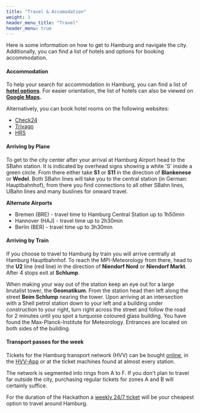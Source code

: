 ```yaml
---
title: "Travel & Accomodation"
weight: 3
header_menu_title: "Travel"
header_menu: true
---
```


Here is some information on how to get to Hamburg and navigate the city. Additionally, you can find a list of hotels and options for booking accommodation. 

#### Accommodation

To help your search for accommodation in Hamburg, you can find a list of **[hotel options](https://owncloud.gwdg.de/index.php/s/c4HlclYFUgFGf9Q)**. 
For easier orientation, the list of hotels can also be viewed on **[Google Maps](https://maps.app.goo.gl/NJGnAixVdawyriht8).**

Alternatively, you can book hotel rooms on the following websites:

- [Check24](https://hotel.check24.de/)  
- [Trivago](https://www.trivago.de/en-US?rl=en-US&first_visit=1)  
- [HRS](https://www.hrs.de/)





#### Arriving by Plane
To get to the city center after your arrival at Hamburg Airport head to the SBahn station.
It is indicated by overhead signs showing a white 'S' inside a green circle. From there either take 
**S1** or **S11** in the direction of **Blankenese** or **Wedel**. Both SBahn lines will take 
you to the central station (in German: Hauptbahnhof), from there you find connections to all other SBahn lines, UBahn lines and many buslines for onward travel.

**Alternate Airports** 
- Bremen (BRE) - travel time to Hamburg Central Station up to 1h50min
- Hannover (HAJ) - travel time up to 2h30min
- Berlin (BER) - travel time up to 3h30min


#### Arriving by Train
If you choose to travel to Hamburg by train you will arrive centrally at Hamburg Hauptbahnhof. 
To reach the MPI-Meteorology from there, head to the **U2** line (red line) in the direction of
**Niendorf Nord** or **Niendorf Markt**. After 4 stops exit at **Schlump**. 

When making your way out of the station keep 
an eye out for a large brutalist tower, the **Geomatikum**. From the station head then left
along the street **Beim Schlump** nearing the tower. Upon arriving at an intersection with a Shell petrol
station down to your left and a building under construction to your right, turn right across the street and
follow the road for 2 minutes until you spot a turquoise coloured glass building. You have found the
Max-Planck-Institute for Meteorology. Entrances are located on both sides of the building.   
 


#### Transport passes for the week

Tickets for the Hamburg transport network (HVV) can be bought [online](https://hvv.de/en/onlineshop), in the 
[HVV-App](https://hvv.de/en/service/hvv-apps) or at the ticket machines found at almost every station. 

The network is segmented into rings from A to F. If you don't plan to travel far outside the city, purchasing 
regular tickets for zones A and B will certainly suffice. 

For the duration of the Hackathon a [weekly 24/7 ticket](https://shop.hvv.de/product/564/show) will be your cheapest option to travel around Hamburg.


